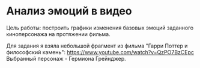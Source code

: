 # Анализ эмоций в видео

Цель работы: построить графики изменения базовых эмоций заданного киноперсонажа на протяжении фильма.

Для задания я взяла небольшой фрагмент из фильма "Гарри Поттер и философский камень": https://www.youtube.com/watch?v=QzPO7BzCEpc
Выбранный персонаж - Гермиона Грейнджер.

